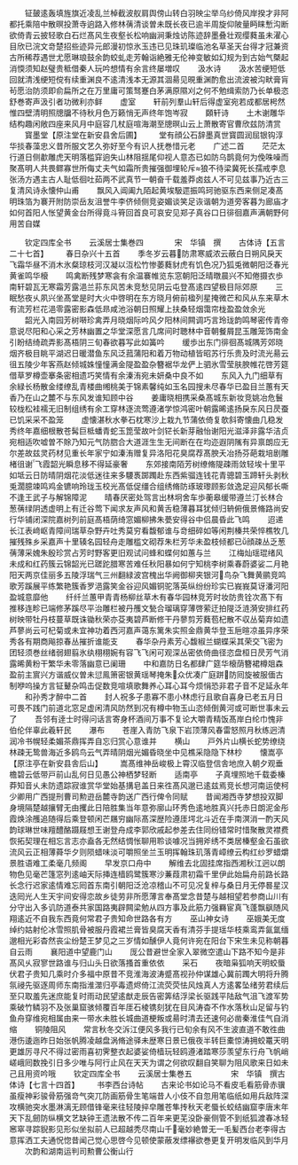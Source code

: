 <!-- { "loadSidebar": true } -->
　　钲皷逺轰填旌旗近凌乱兰棹截波舣肩舆傍山转白羽映尘举乌纱倚风岸揆才非阿都托乘陪中散暝投萧寺逈路入修林蒨清谈曽未既长夜已逾半周旋仰陂量眄睐慙沟断欲倚青云披轻歌白石烂髙风生夜壑长松响幽涧秉烛访陈迹辞墨叠壮观缨蕤虽未濯心目欣已浣文竒楚招些迹异元郎漫初惊氷玉违已见珠玑璨临池名草圣天台得才冠兼资古所稀荐遇世尤愿琳琅鼓余韵蛟虬走芳翰诣絶雅无伦神变敏如幻规为到古始气槩起消愞须知赵璧贵秪借秦人玩吟想情有余言终屡増叹
　　汲水诗
　　汲水苦绠短低回就清浅绠短傥有续重渊良不逺清浅本无源其涸昜见晛重渊酌愈出流波被沟畎膏肓茍愿治防须即俞扁所之在万里庸可策驽蹇白茅满原隰刈之何不勉缉索防乃长单极恣舒巻寄声汲引者功微利亦鲜
　　虚室
　　轩前列羣山轩后得虚室宛若成都居枵然惟四壁清明照牕牖不待秋月色万籁悄无声终年饱岑寂
　　頥轩诗
　　土木谢雕华结构趣闲敞四座来风月中庭容几杖庭喧海潮至牕暝山云上萧散寄官曹欣兹防清赏
　　寳墨堂【原注堂在新安县舍后圃】
　　堂有顔公石辞墨真世寳圆润屈银钩淳华掞春藻忠义昔所服文艺久弥好至今有识人抚巻惜元老
　　广述二首
　　茫茫太行道日侧歗雕虎天明落槛穽逈失山林阻揺尾仰视人意态已如防乌鹊竟何为俛咮噪而聚髙明人共畏鳏寡世所侮丈夫气如霜所贵摧强御埋轮斥狼不待梁冀死长孺戒李息张汤方遇主古人耻低徊吐茹两不武真节一朝奋千载羞莽卤兹人不可见兹事乃近古三复清风诗永懐仲山甫
　　飘风入阊阖九陌起黄埃馺遝振鸣珂驰驱东西来侧足凑髙明珠箔为褰开附防崇岳友沮誉牛李侪倾侧竞姿媚谈笑足诙谐朝为道旁客暮为廊庙才如何首阳人怅望黄金台所得竟斗筲回首良可哀安见郑子真谷口日徘徊嘉声满朝野何用苦自媒













　　钦定四库全书
　　云溪居士集巻四　　　　宋　华镇　撰
　　古体诗【五言二十七首】
　　春日杂兴十五首
　　季冬岁云暮防肃寒威浓云蔽白日朔风戾天飞霜华昼不消木氷粲琼枝河汉凝以沍松竹惨萎蕤豺虎有饥色况乃狐兎微朝阳泛春光黄雀鸣华榱
　　鸣禽断残梦寒衾有余温褰帷览东窓朝阳泛晴暾晨兴不知倦摄衣歩南轩碧瓦无寒霜芳露浥兰荪东风苦未竞愁见阴云屯登髙逺四望极目际郊原
　　三眠愁夜乆夙兴坐髙堂是时大火中啓明在东方晓月俯前楹列星掩微芒和风从东来草木有流芳栏花浥零露密影森低昻咸池浴朝日照耀上扶桑轻烟霭帘栊盈盈敛余光
　　韶光入南园芳树啭珍禽弄月晓烟际吟风夕阳林间闗调巧言玲珑韵鸣琴密传青帝意说尽阳和心采之芳林幽置之华堂深愿言几席间时聴林中音朝餐屑昆玉雕笼饰南金引盼结绮疏弄影髙梧阴三旬春欲暮写此如簧吟
　　缓歩出东门徘徊髙城隅芳郊晓烟齐极目眺平湖迟日暖潜鱼东风泛菰蒲阳和着万物动植皆昭苏行乐贵及时流光昜云徂五陵少年客燕赵倾城姝憧憧满金隄盈盈杂簪裾华龙俨上驷氷雪莹肤腴帷花啓芳筵借草罗樽壶搴条密相遗巧笑情有余溱洧宛未妍桑中良不如
　　东风入九门细草有余緑长杨散金缕缭乱青楼曲缃桃美于锦素馨纯如玉名园搜未尽春华已盈目兰蕙有天香乃在山之麓不与东风发谁知顾中谷
　　姜庸晓相携采桑髙城东新妆竞姚冶危鬟较栊松袿襦无旧制组绣有余工穿林逐流莺遵渚学惊鸿密叶朝露晞逺扬戾东风日昃蚕已饥采采不盈笼
　　虚懐湛秋水拳石枕寒沙上栽九节蒲依倚复欹斜寄懐曲几稳发秀终年嘉细根散苍髯巨柢蟠青蛇玉箆莹故叶剑铓长新芽融怡谢阳光滋泽非露华洁贞宛相适吹嘘曽不賖乃知元气防脗合大道涯生生无间断在在均迩遐阴隲有异禀朗应无尔差故兹灵药材见重长年家宁如溱洧赠复异洛阳花臭腐荐髙腴夭冶扬芬葩栽培剧雕楮徂谢飞霞韶光瞬息移不得延豪奢
　　东郊接南陌芳树缭脩隄疎雨敛轻埃十里平如坻云日防晴阴烟花淡低迷往来多騕褭踯躅赴东西紫骝连钱花青骢碧玉蹄轩头剥秋兎濶臆竦鸣鸡金镳响玲珑玉校光髙低促缰合组绣脩防琢玻瓈顾影敛逸足迎风郁长嘶不逢王武子与解锦障泥
　　晴春厌密处驾言出林坰舍车歩蘅皋缓带遵兰汀长林合葱蒨绿阴透虚明上有迁谷莺下闻求友声风和黄舌稳薄暮耳犹倾归辀俯俄景脩路尚安行华铺闭深院嘉树列前庭髙梧荫绮窓媚柳拂朱甍安得谷中侣晨昏此飞鸣
　　迢递长江表﨑岖青障间瑞草杂野卉吐秀莫穷看馥郁谁与竒细碎如等闲荆榛共荣悴樵牧几摧残殊乡采嘉声十里辏名园轻舟走雕槛文砌荐朱栏芳华未盈枝倾都已顔疎丛乏葱蒨薄采媿朱殷珍赏占芳时野客更旧观试问蜂和蝶何如蕙与兰
　　江梅灿瑶琨绪风未成和红药簇云锦韶光已蹉跎腊寒苦难任秋阳暴如何宁知桃李树乘春蔚婆娑二月艳阳天两京佳丽多五陵浮瑞气三州翻緑波宫槐出华阙御柳夹银河鸟杂飞舞黄鹂竞鸣歌芳蹊展平练繁艳簇香罗浥露笑金谷迎风媚铜驼落英纵纷纷珍实已峩峩莫讶潘河阳盈城意靡他
　　纤纤兰蕙甲青青杨柳丝草木有春华园林竞芳时妆防贵铨次髙下有推移连畛已端修茅蹊尽平治雕栏被丹雘文甃合瑠璃穿薄啓萦迂拍隄泛涟漪安排红药树映带牡丹枝蔓草既诛锄秋荣亦芟夷碧芦断修干丹蓼剪芳蕤苞杞散不収丛菊弃如遗芦蓼尚云可杞菊或未宜神功着西河嘉声蔼东篱朱实照金鼎黄华登玉巵暄凉虽异序荣秀各有期商飚掠春丛摧折谁能支
　　春华杂丹素芳心馥椒兰蝴蝶采其荣交飞密为团轻须巻丝绪弱翅翦氷纨栩栩婉有容飞飞闲可观深丛密依倚曲径恣盘桓日昃芳气消露晞黄粉干繁华未零落幽意已阑珊
　　中和嘉防日名都肆广筵华榱荫簪裙樽爼森盈前主賔兴方谐威仪曽未愆鳯箫密银黄瑶琴掩朱众优凑广庭跰防囘旋被服偭古制咿呜操方言钲鼙杂鸣击促数竞喧填歌舞养心耳心耳今烦悁恐非君子音不足延永年
　　和孙秀才醉中二首
　　封人祝多子患寡不患小林虑行且歌自喜身已老五月日可畏不践门前道北窓足虚闲清风防然到况有樽中物玉山恣倾倒黄河或可断世事未云了
　　吾邻有逹士时得问话言寄身杯酒间万事不复论大嚼青精饭髙岸白纶巾愧非伯伦伴辜此羲轩民
　　瀑布
　　苍崖入青防飞泉下岩顶薄风春雷怒照月秋练迥清润冷书幌轻柔媚茶鼎挥弄自忘归赏心意谁并
　　横山
　　戸外片山横长蛇势缭绕林疎无鸷兽海近多鸥鸟云气弄晴阴烟光媚昏晓坐中见樵采隐隐下林杪
　　懐嵩亭【原注亭在新安县舎后山】
　　嵩髙维神岳峻极上霄汉临登信舎地庶入朝夕观垂檐碧云低带戸前山乱何日见愚公神栖梦轻断
　　适南亭
　　子真埋照地千载委榛莽知音乆未防遗踪寂谁赏华堂始基搆皂盖日来徃髙风邈已逺兹焉竞长想河南运使柯少卿用广西提刑曹司勲逰岳麓寺韵送广西行俾令同赋
　　昔闻湘西寺梦想投双脚身境隔楚越攘臂无由攫此日陪胜集当年意弥廓山环秀色逺地胜真兴托赤日朗泥金彤霞焕涂雘追随得后乘登顿闲芒屩穷幽际髙深歴险遵厓堮北斗近在手南溟消一酌天风韵球琳世味羶醴酪蹑屐想王谢登舟成李郭欣戚起参差去住同纷错常时惜聚散灵襟费恢拓契理在相忘言志亦盍各无然结惆怅聊用聆谈噱况当拥斧绣不类居榛壑金石虽欲流风云正相薄蕣华夕则陨蜡味淡可嚼照坐兰玉明挥翰珠玑落青嶂缭云构红纱罗蜡爝景胜语难工柔毫几频阁
　　早发京口舟中
　　解维去北固挂席指西湘秋江迥以朗物色见毫芒篷窓列逺岫天际挿连樯鸥鹭簇寒沙蒹葭肃初霜千里伊此始扁舟前路长路长念行迟家逺情难忘囘首东南引朝阳泛沧凉稽山不可见况复梓与桑日月无停晷星汉迭囘光人生天宇间安得恋故乡徒劳非所愿薄言奉髙堂念昔楚与越相望若参商山川有分守出入多讥防道泰共家国路夷辟闗梁勉从四方事及此筋力强羇宦真飞蓬飘飖随风翔逺近不自我东西竟何常君子贵知命世路各有方
　　巫山神女诗
　　巫娥美无度绰约姑射伦冰雪照肌骨被服丹霞裙兰膏皆臭腐天香有清芬手提瑶华枝乘鸾弄氤氲缅邈相光彩杳然丧尘纷楚王梦见之三岁情如醺伊人竟何许宛在阳台下宋生未见称朝暮自云雨
　　襄阳道中望鹿门山
　　厐公昔避世全家入翠微空遣山下路不知今是非髙风乆寂寥世路谁与归山头日欲落搔首重依依
　　采石
　　夜暗枭狐响天明蛟蜃伏君子贵知几乘时介多福中原昔不竞淮海波涛蹙髙视孙仲谋雄心冀前躅大明将升腾氛祲先驱逐周师东南指淮澨归亭毒遗烬倚江流荧荧怯风烛真人方逺畧坠绪劳君续后至只取羞先迷庶能复时雨动民望逺猷走辰告密筭结浮梁长驱践平陆敌气沮飞渡军势乘破竹鳞羽不及张巢窟骇倾覆百年厓石棱镌刻犹在目风涛杳不作水落秋山足留与钓鱼舟穿维宛相属由来一带水未胜长城曲道梗叛或昜时清去还速何必凿秦淮佳气自消缩
　　铜陵阻风
　　常言秋冬交泝江便风多我行已旬余有风不生波直道不敢徃曲港伤逶迤昨日始张帆腾凌越盘涡脩途驿未歴寒日景已俄夜半转巨橐惊涛拥蛟鼍天明更雄厉寻尺不得过密雨喜初霁整衣起婆娑倚樯玩轻鸥遵渚踏寒莎羡望东行舟飞帆峭嵯峨囘数挽引日多少唯与阿行止风在天天为谓之何欲叹翻自笑聊为阻风歌来日如未己且用资吟哦
　　钦定四库全书
　　云溪居士集巻五　　　　　宋　华镇　撰古体诗【七言十四首】
　　书李西台诗帖
　　古来论书如论马不看皮毛看筋骨赤骥虽瘦神彩骏骨筋强竒气突兀防画筋骨生笔端昔人小伎不自忽用笔临纸如用兵敌阵深攻横驰突水墨淋漓无顾借锋毫来往轻陵捽皁雕苍隼抟秋天老蜃长蛟结幽窟李唐末年天下乱劒防纵横文艺缺钟王遗法散不传二百年来更芜没卧豪侧管不到纸狐渡春冰轻窸窣寻踪貎影见形似坐拟前人已超越秃尽南山千毫妙絶曽无一毛髪西台老李得古意挥洒工夫通怳惚昔闻己觉心思啓今见顿使蒙蔽发缥襮欲巻更复开明发临风到华月
　　次韵和湖南运判司勲曹公衡山行
